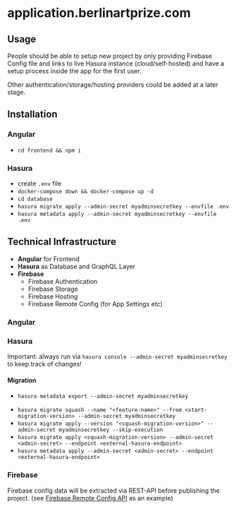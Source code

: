 # application.berlinartprize.com

## Usage

People should be able to setup new project by only providing Firebase Config file and links to live Hasura instance (cloud/self-hosted) and have a setup process inside the app for the first user.

Other authentication/storage/hosting providers could be added at a later stage.

## Installation

### Angular

- `cd frontend && npm i`

### Hasura

- create `.env` file
- `docker-compose down && docker-compose up -d`
- `cd database`
- `hasura migrate apply --admin-secret myadminsecretkey --envfile .env`
- `hasura metadata apply --admin-secret myadminsecretkey --envfile .env`

## Technical Infrastructure

- **Angular** for Frontend
- **Hasura** as Database and GraphQL Layer
- **Firebase**
  - Firebase Authentication
  - Firebase Storage
  - Firebase Hosting
  - Firebase Remote Config (for App Settings etc)

### Angular

### Hasura

Important: always run via `hasura console --admin-secret myadminsecretkey` to keep track of changes!

#### Migration

- `hasura metadata export --admin-secret myadminsecretkey`

<!-- - `hasura migrate create <MIGRATION_NAME> --admin-secret myadminsecretkey` -->

- `hasura migrate squash --name "<feature-name>" --from <start-migration-version> --admin-secret myadminsecretkey`
- `hasura migrate apply --version "<squash-migration-version>" --admin-secret myadminsecretkey --skip-execution`
- `hasura migrate apply <squash-migration-version> --admin-secret <admin-secret> --endpoint <external-hasura-endpoint>`
- `hasura metadata apply --admin-secret <admin-secret> --endpoint <external-hasura-endpoint>`

### Firebase

Firebase config data will be extracted via REST-API before publishing the project. (see [Firebase Remote Config API](https://firebase.google.com/docs/reference/remote-config/rest) as an example)
